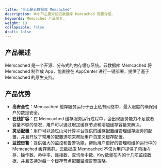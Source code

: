 ```yaml
---
title: "什么是云数据库 Memcached"
description: 本小节主要介绍云数据库 Memcached 简要介绍。 
keywords: Memcached 产品简介, 
weight: 10
collapsible: false
draft: false
---
```




## 产品概述

Memcached 是一个开源、分布式的内存缓存系统。云数据库 Memcached 将 Memcached 制作成 App，能直接在 AppCenter 进行一键部署，提供了基于 Memcached 的原生支持。

## 产品优势

- **高安全性**：Memcached 缓存服务运行于云上私有网络中，最大限度的确保用户的数据安全。
- **在线扩容**：在 Memcached 缓存服务运行过程中，会出现服务能力不足或者容量不够的情况，用户可以通过增加缓存节点和增加缓存容量来解决。
- **灵活配置**：用户可以通过山河计算平台提供的缓存配置组管理缓存服务的配置，并且开放了常用的配置选项来帮助用户自定义缓存配置。
- **监控告警**：提供强大的监控和告警功能，帮助用户更好的管理和维护运行中的 Memcached 缓存集群。云数据库 Memcached 不仅为用户提供了包括内存、操作数、命中率、连接数、查询命中数、Key数量在内的十几项监控数据，并且支持对每一个缓存节点配置监控告警策略。
